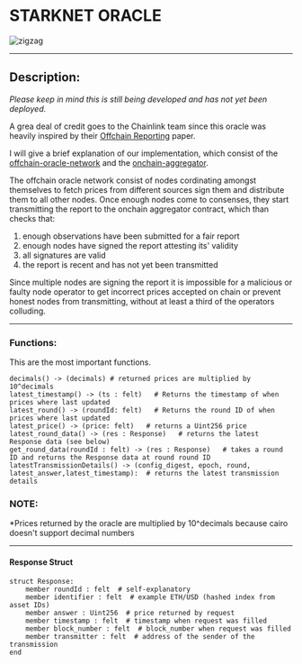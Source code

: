 

# STARKNET ORACLE

![zigzag](https://user-images.githubusercontent.com/57314871/154353264-211a4030-8f5d-4aa8-878f-f654fa242589.png)



---

## Description:
*Please keep in mind this is still being developed and has not yet been deployed.*

A grea deal of credit goes to the Chainlink team since this oracle was heavily inspired by their [Offchain Reporting](https://uploads-ssl.webflow.com/5f6b7190899f41fb70882d08/603651a1101106649eef6a53_chainlink-ocr-protocol-paper-02-24-20.pdf) paper.

I will give a brief explanation of our implementation, which consist of the [offchain-oracle-network](https://github.com/ZigZagExchange/starknet-oracle/tree/main/offchain_oracle_network/nodes) and the [onchain-aggregator](https://github.com/ZigZagExchange/starknet-oracle/tree/main/contracts/OffchainAggregator).

The offchain oracle network consist of nodes cordinating amongst themselves to fetch prices from different sources sign them and distribute them to all other nodes. Once enough nodes come to consenses, they start transmitting the report to the onchain aggregator contract, which than checks that:
1. enough observations have been submitted for a fair report
2. enough nodes have signed the report attesting its' validity
3. all signatures are valid
4. the report is recent and has not yet been transmitted  

Since multiple nodes are signing the report it is impossible for a malicious or faulty node operator to get incorrect prices accepted on chain or prevent honest nodes from transmitting, without at least a third of the operators colluding.


---


### Functions:
This are the most important functions.
```cairo
decimals() -> (decimals) # returned prices are multiplied by 10^decimals
latest_timestamp() -> (ts : felt)   # Returns the timestamp of when prices where last updated
latest_round() -> (roundId: felt)   # Returns the round ID of when prices where last updated
latest_price() -> (price: felt)   # returns a Uint256 price
latest_round_data() -> (res : Response)   # returns the latest Response data (see below)
get_round_data(roundId : felt) -> (res : Response)   # takes a round ID and returns the Response data at round round ID
latestTransmissionDetails() -> (config_digest, epoch, round, latest_answer,latest_timestamp):  # returns the latest transmission details
```

### NOTE:
*Prices returned by the oracle are multiplied by 10^decimals because cairo doesn't support decimal numbers


---


#### Response Struct

```cairo
struct Response:
    member roundId : felt  # self-explanatory
    member identifier : felt  # example ETH/USD (hashed index from asset IDs)
    member answer : Uint256  # price returned by request
    member timestamp : felt  # timestamp when request was filled
    member block_number : felt  # block_number when request was filled
    member transmitter : felt  # address of the sender of the transmission
end
```


